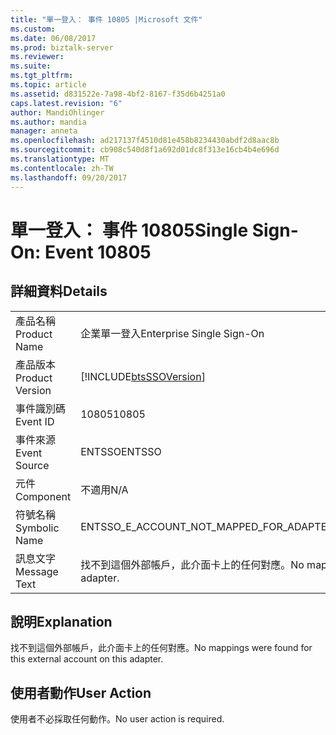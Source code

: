 ```yaml
---
title: "單一登入： 事件 10805 |Microsoft 文件"
ms.custom: 
ms.date: 06/08/2017
ms.prod: biztalk-server
ms.reviewer: 
ms.suite: 
ms.tgt_pltfrm: 
ms.topic: article
ms.assetid: d831522e-7a98-4bf2-8167-f35d6b4251a0
caps.latest.revision: "6"
author: MandiOhlinger
ms.author: mandia
manager: anneta
ms.openlocfilehash: ad217137f4510d81e458b8234430abdf2d8aac8b
ms.sourcegitcommit: cb908c540d8f1a692d01dc8f313e16cb4b4e696d
ms.translationtype: MT
ms.contentlocale: zh-TW
ms.lasthandoff: 09/20/2017
---
```

# <a name="single-sign-on-event-10805"></a><span data-ttu-id="8a233-102">單一登入： 事件 10805</span><span class="sxs-lookup"><span data-stu-id="8a233-102">Single Sign-On: Event 10805</span></span>
## <a name="details"></a><span data-ttu-id="8a233-103">詳細資料</span><span class="sxs-lookup"><span data-stu-id="8a233-103">Details</span></span>  
  
|||  
|-|-|  
|<span data-ttu-id="8a233-104">產品名稱</span><span class="sxs-lookup"><span data-stu-id="8a233-104">Product Name</span></span>|<span data-ttu-id="8a233-105">企業單一登入</span><span class="sxs-lookup"><span data-stu-id="8a233-105">Enterprise Single Sign-On</span></span>|  
|<span data-ttu-id="8a233-106">產品版本</span><span class="sxs-lookup"><span data-stu-id="8a233-106">Product Version</span></span>|[!INCLUDE[btsSSOVersion](../includes/btsssoversion-md.md)]|  
|<span data-ttu-id="8a233-107">事件識別碼</span><span class="sxs-lookup"><span data-stu-id="8a233-107">Event ID</span></span>|<span data-ttu-id="8a233-108">10805</span><span class="sxs-lookup"><span data-stu-id="8a233-108">10805</span></span>|  
|<span data-ttu-id="8a233-109">事件來源</span><span class="sxs-lookup"><span data-stu-id="8a233-109">Event Source</span></span>|<span data-ttu-id="8a233-110">ENTSSO</span><span class="sxs-lookup"><span data-stu-id="8a233-110">ENTSSO</span></span>|  
|<span data-ttu-id="8a233-111">元件</span><span class="sxs-lookup"><span data-stu-id="8a233-111">Component</span></span>|<span data-ttu-id="8a233-112">不適用</span><span class="sxs-lookup"><span data-stu-id="8a233-112">N/A</span></span>|  
|<span data-ttu-id="8a233-113">符號名稱</span><span class="sxs-lookup"><span data-stu-id="8a233-113">Symbolic Name</span></span>|<span data-ttu-id="8a233-114">ENTSSO_E_ACCOUNT_NOT_MAPPED_FOR_ADAPTER</span><span class="sxs-lookup"><span data-stu-id="8a233-114">ENTSSO_E_ACCOUNT_NOT_MAPPED_FOR_ADAPTER</span></span>|  
|<span data-ttu-id="8a233-115">訊息文字</span><span class="sxs-lookup"><span data-stu-id="8a233-115">Message Text</span></span>|<span data-ttu-id="8a233-116">找不到這個外部帳戶，此介面卡上的任何對應。</span><span class="sxs-lookup"><span data-stu-id="8a233-116">No mappings were found for this external account on this adapter.</span></span>|  
  
## <a name="explanation"></a><span data-ttu-id="8a233-117">說明</span><span class="sxs-lookup"><span data-stu-id="8a233-117">Explanation</span></span>  
 <span data-ttu-id="8a233-118">找不到這個外部帳戶，此介面卡上的任何對應。</span><span class="sxs-lookup"><span data-stu-id="8a233-118">No mappings were found for this external account on this adapter.</span></span>  
  
## <a name="user-action"></a><span data-ttu-id="8a233-119">使用者動作</span><span class="sxs-lookup"><span data-stu-id="8a233-119">User Action</span></span>  
 <span data-ttu-id="8a233-120">使用者不必採取任何動作。</span><span class="sxs-lookup"><span data-stu-id="8a233-120">No user action is required.</span></span>